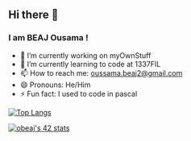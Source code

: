 ## Hi there 👋
### I am BEAJ Ousama !

- 🔭 I’m currently working on myOwnStuff
- 🌱 I’m currently learning to code at 1337FIL
- 📫 How to reach me: oussama.beaj2@gmail.com
- 😄 Pronouns: He/Him
- ⚡ Fun fact: I used to code in pascal

[![Top Langs](https://github-readme-stats.vercel.app/api/top-langs/?username=BEAJousama&layout=compact)](https://github.com/anuraghazra/github-readme-stats)


[![obeaj's 42 stats](https://badge42.vercel.app/api/v2/cl1mw1adn000609ky2y4rkx8r/stats?cursusId=21&coalitionId=73)](https://github.com/JaeSeoKim/badge42)
